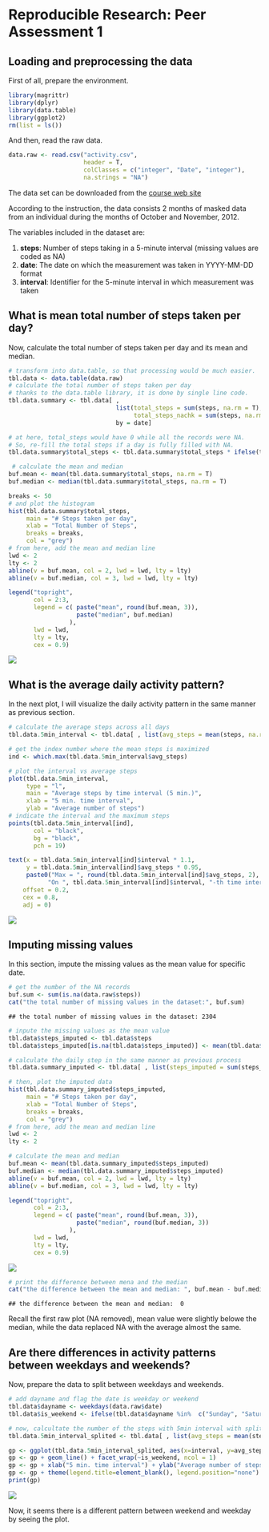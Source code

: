 # Reproducible Research: Peer Assessment 1


## Loading and preprocessing the data

First of all, prepare the environment.


```r
library(magrittr)
library(dplyr)
library(data.table)
library(ggplot2)
rm(list = ls())
```

And then, read the raw data.


```r
data.raw <- read.csv("activity.csv", 
                     header = T, 
                     colClasses = c("integer", "Date", "integer"), 
                     na.strings = "NA")
```

The data set can be downloaded from the [course web site](https://d396qusza40orc.cloudfront.net/repdata%2Fdata%2Factivity.zip)

According to the instruction, the data consists 2 months of masked data from an individual during the months of October and November, 2012.

The variables included in the dataset are:

1. **steps**: Number of steps taking in a 5-minute interval (missing values are coded as NA)
2. **date**: The date on which the measurement was taken in YYYY-MM-DD format
3. **interval**: Identifier for the 5-minute interval in which measurement was taken


## What is mean total number of steps taken per day?

Now, calculate the total number of steps taken per day and its mean and median.


```r
# transform into data.table, so that processing would be much easier.
tbl.data <- data.table(data.raw)
# calculate the total number of steps taken per day
# thanks to the data.table library, it is done by single line code.
tbl.data.summary <- tbl.data[ , 
                              list(total_steps = sum(steps, na.rm = T), 
                                   total_steps_nachk = sum(steps, na.rm = F)), 
                              by = date]

# at here, total_steps would have 0 while all the records were NA.
# So, re-fill the total steps if a day is fully filled with NA.
tbl.data.summary$total_steps <- tbl.data.summary$total_steps * ifelse(tbl.data.summary$total_steps_nachk > 0, 1, 0)

 # calculate the mean and median
buf.mean <- mean(tbl.data.summary$total_steps, na.rm = T)
buf.median <- median(tbl.data.summary$total_steps, na.rm = T)

breaks <- 50
# and plot the histogram
hist(tbl.data.summary$total_steps, 
     main = "# Steps taken per day",
     xlab = "Total Number of Steps",
     breaks = breaks,
     col = "grey")
# from here, add the mean and median line
lwd <- 2
lty <- 2
abline(v = buf.mean, col = 2, lwd = lwd, lty = lty)
abline(v = buf.median, col = 3, lwd = lwd, lty = lty)

legend("topright",
       col = 2:3,
       legend = c( paste("mean", round(buf.mean, 3)),
                   paste("median", buf.median)
                 ),
       lwd = lwd,
       lty = lty,
       cex = 0.9)
```

![](PA1_template_files/figure-html/unnamed-chunk-3-1.png) 


## What is the average daily activity pattern?

In the next plot, I will visualize the daily activity pattern in the same manner as previous section.


```r
# calculate the average steps across all days
tbl.data.5min_interval <- tbl.data[ , list(avg_steps = mean(steps, na.rm = T)), by = interval]

# get the index number where the mean steps is maximized
ind <- which.max(tbl.data.5min_interval$avg_steps)

# plot the interval vs average steps
plot(tbl.data.5min_interval, 
     type = "l",
     main = "Average steps by time interval (5 min.)",
     xlab = "5 min. time interval",
     ylab = "Average number of steps")
# indicate the interval and the maximum steps
points(tbl.data.5min_interval[ind],
       col = "black",
       bg = "black",
       pch = 19)

text(x = tbl.data.5min_interval[ind]$interval * 1.1,
     y = tbl.data.5min_interval[ind]$avg_steps * 0.95,
     paste0("Max = ", round(tbl.data.5min_interval[ind]$avg_steps, 2), " steps \n",
           "On ", tbl.data.5min_interval[ind]$interval, "-th time interval."),
    offset = 0.2,
    cex = 0.8,
    adj = 0)
```

![](PA1_template_files/figure-html/unnamed-chunk-4-1.png) 


## Imputing missing values

In this section, impute the missing values as the mean value for specific date.


```r
# get the number of the NA records
buf.sum <- sum(is.na(data.raw$steps))
cat("the total number of missing values in the dataset:", buf.sum)
```

```
## the total number of missing values in the dataset: 2304
```

```r
# inpute the missing values as the mean value
tbl.data$steps_imputed <- tbl.data$steps
tbl.data$steps_imputed[is.na(tbl.data$steps_imputed)] <- mean(tbl.data$steps, na.rm = T)

# calculate the daily step in the same manner as previous process
tbl.data.summary_imputed <- tbl.data[ , list(steps_imputed = sum(steps_imputed, na.rm = T)), by = date]

# then, plot the imputed data
hist(tbl.data.summary_imputed$steps_imputed, 
     main = "# Steps taken per day",
     xlab = "Total Number of Steps",
     breaks = breaks,
     col = "grey")
# from here, add the mean and median line
lwd <- 2
lty <- 2

# calculate the mean and median
buf.mean <- mean(tbl.data.summary_imputed$steps_imputed)
buf.median <- median(tbl.data.summary_imputed$steps_imputed)
abline(v = buf.mean, col = 2, lwd = lwd, lty = lty)
abline(v = buf.median, col = 3, lwd = lwd, lty = lty)

legend("topright",
       col = 2:3,
       legend = c( paste("mean", round(buf.mean, 3)),
                   paste("median", round(buf.median, 3))
                 ),
       lwd = lwd,
       lty = lty,
       cex = 0.9)
```

![](PA1_template_files/figure-html/unnamed-chunk-5-1.png) 

```r
# print the difference between mena and the median
cat("the difference between the mean and median: ", buf.mean - buf.median)
```

```
## the difference between the mean and median:  0
```

Recall the first raw plot (NA removed), mean value were slightly belowe the median, while 
the data replaced NA with the average almost the same.

## Are there differences in activity patterns between weekdays and weekends?

Now, prepare the data to split between weekdays and weekends.

```r
# add dayname and flag the date is weekday or weekend
tbl.data$dayname <- weekdays(data.raw$date)
tbl.data$is_weekend <- ifelse(tbl.data$dayname %in%  c("Sunday", "Saturday"), "Weekend", "Weekdays")

# now, calcultate the number of the steps with 5min interval with splitting on the is_weekend flag.
tbl.data.5min_interval_splited <- tbl.data[ , list(avg_steps = mean(steps, na.rm = T)), by = list(interval, is_weekend)]

gp <- ggplot(tbl.data.5min_interval_splited, aes(x=interval, y=avg_steps, col = 1))
gp <- gp + geom_line() + facet_wrap(~is_weekend, ncol = 1)
gp <- gp + xlab("5 min. time interval") + ylab("Average number of steps")
gp <- gp + theme(legend.title=element_blank(), legend.position="none")
print(gp)
```

![](PA1_template_files/figure-html/unnamed-chunk-6-1.png) 

Now, it seems there is a different pattern between weekend and weekday by seeing the plot.

